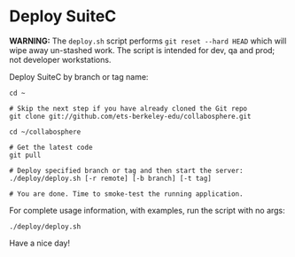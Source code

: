 # Deploy SuiteC

**WARNING:** The `deploy.sh` script performs `git reset --hard HEAD` which will wipe away un-stashed work. The script is intended for dev, qa and prod; not developer workstations.

Deploy SuiteC by branch or tag name:
```
cd ~

# Skip the next step if you have already cloned the Git repo
git clone git://github.com/ets-berkeley-edu/collabosphere.git

cd ~/collabosphere

# Get the latest code
git pull

# Deploy specified branch or tag and then start the server:
./deploy/deploy.sh [-r remote] [-b branch] [-t tag]

# You are done. Time to smoke-test the running application.
```

For complete usage information, with examples, run the script with no args:
```
./deploy/deploy.sh
```

Have a nice day!
